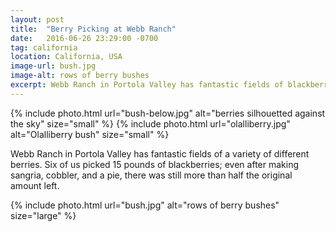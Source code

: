 ```yaml
---
layout: post
title:  "Berry Picking at Webb Ranch"
date:   2016-06-26 23:29:00 -0700
tag: california
location: California, USA
image-url: bush.jpg
image-alt: rows of berry bushes
excerpt: Webb Ranch in Portola Valley has fantastic fields of blackberry varieties.
---
```

<div class='img-gallery'>
{% include photo.html url="bush-below.jpg" alt="berries silhouetted against the sky" size="small" %}
{% include photo.html url="olalliberry.jpg" alt="Olalliberry bush" size="small" %}
</div>

Webb Ranch in Portola Valley has fantastic fields of a variety of different berries. Six of us picked 15 pounds of blackberries; even after making sangria, cobbler, and a pie, there was still more than half the original amount left.

<div class='img-gallery'>
{% include photo.html url="bush.jpg" alt="rows of berry bushes" size="large" %}
</div>

